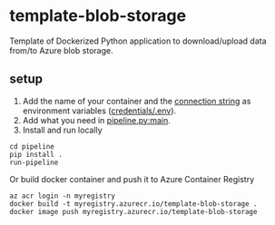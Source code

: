 # template-blob-storage
Template of Dockerized Python application to download/upload data from/to Azure blob storage.

## setup
1. Add the name of your container and the [connection string](https://learn.microsoft.com/en-us/azure/storage/common/storage-configure-connection-string#configure-a-connection-string-for-an-azure-storage-account) as environment variables ([credentials/.env](https://github.com/jmargutt/template-blob-storage/blob/main/credentials/.env)).
2. Add what you need in [pipeline.py:main](https://github.com/jmargutt/template-blob-storage/blob/main/pipeline/src/pipeline/pipeline.py).
3. Install and run locally
```
cd pipeline
pip install .
run-pipeline
```
Or build docker container and push it to Azure Container Registry
```
az acr login -n myregistry
docker build -t myregistry.azurecr.io/template-blob-storage .
docker image push myregistry.azurecr.io/template-blob-storage
```
